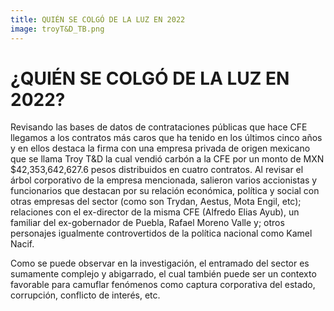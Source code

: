 ```yaml
---
title: QUIÉN SE COLGÓ DE LA LUZ EN 2022
image: troyT&D_TB.png
---
```


# ¿QUIÉN SE COLGÓ DE LA LUZ EN 2022?
Revisando las bases de datos de contrataciones públicas que hace CFE llegamos a los contratos más caros que ha tenido en los últimos cinco años y en ellos destaca la firma con una empresa privada de origen mexicano que se llama Troy T&D la cual vendió carbón a la CFE por un monto de MXN $42,353,642,627.6 pesos distribuidos en cuatro contratos. Al revisar el árbol corporativo de la empresa mencionada, salieron varios accionistas y funcionarios que destacan por su relación económica, política y social con otras empresas del sector (como son Trydan, Aestus, Mota Engil, etc); relaciones con el ex-director de la misma CFE (Alfredo Elias Ayub), un familiar del ex-gobernador de Puebla, Rafael Moreno Valle y; otros personajes igualmente controvertidos de la política nacional como Kamel Nacif.

Como se puede observar en la investigación, el entramado del sector es sumamente complejo y abigarrado, el cual también puede ser un contexto favorable para camuflar fenómenos como captura corporativa del estado, corrupción, conflicto de interés, etc.
